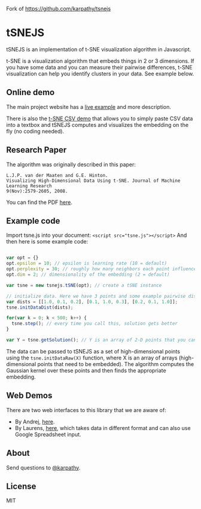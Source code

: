 Fork of https://github.com/karpathy/tsnejs

# tSNEJS

tSNEJS is an implementation of t-SNE visualization algorithm in Javascript. 

t-SNE is a visualization algorithm that embeds things in 2 or 3 dimensions. If you have some data and you can measure their pairwise differences, t-SNE visualization can help you identify clusters in your data. See example below.

## Online demo
The main project website has a [live example](http://cs.stanford.edu/people/karpathy/tsnejs/) and more description.

There is also the [t-SNE CSV demo](http://cs.stanford.edu/people/karpathy/tsnejs/csvdemo.html) that allows you to simply paste CSV data into a textbox and tSNEJS computes and visualizes the embedding on the fly (no coding needed).

## Research Paper
The algorithm was originally described in this paper:

    L.J.P. van der Maaten and G.E. Hinton.
    Visualizing High-Dimensional Data Using t-SNE. Journal of Machine Learning Research
    9(Nov):2579-2605, 2008.

You can find the PDF [here](http://jmlr.csail.mit.edu/papers/volume9/vandermaaten08a/vandermaaten08a.pdf).

## Example code
Import tsne.js into your document: `<script src="tsne.js"></script>`
And then here is some example code:

```javascript

var opt = {}
opt.epsilon = 10; // epsilon is learning rate (10 = default)
opt.perplexity = 30; // roughly how many neighbors each point influences (30 = default)
opt.dim = 2; // dimensionality of the embedding (2 = default)

var tsne = new tsnejs.tSNE(opt); // create a tSNE instance

// initialize data. Here we have 3 points and some example pairwise dissimilarities
var dists = [[1.0, 0.1, 0.2], [0.1, 1.0, 0.3], [0.2, 0.1, 1.0]];
tsne.initDataDist(dists);

for(var k = 0; k < 500; k++) {
  tsne.step(); // every time you call this, solution gets better
}

var Y = tsne.getSolution(); // Y is an array of 2-D points that you can plot
```

The data can be passed to tSNEJS as a set of high-dimensional points using the `tsne.initDataRaw(X)` function, where X is an array of arrays (high-dimensional points that need to be embedded). The algorithm computes the Gaussian kernel over these points and then finds the appropriate embedding.

## Web Demos
There are two web interfaces to this library that we are aware of:

- By Andrej, [here](http://cs.stanford.edu/people/karpathy/tsnejs/csvdemo.html).
- By Laurens, [here](http://homepage.tudelft.nl/19j49/tsnejs/), which takes data in different format and can also use Google Spreadsheet input.

## About
Send questions to [@karpathy](https://twitter.com/karpathy).

## License

MIT

